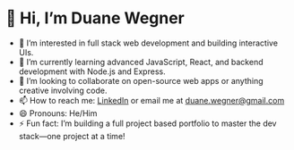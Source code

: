 # 👋 Hi, I’m Duane Wegner

- 👀 I’m interested in full stack web development and building interactive UIs.
- 🌱 I’m currently learning advanced JavaScript, React, and backend development with Node.js and Express.
- 💞️ I’m looking to collaborate on open-source web apps or anything creative involving code.
- 📫 How to reach me: [LinkedIn](https://www.linkedin.com/in/duane-wegner) or email me at duane.wegner@gmail.com
- 😄 Pronouns: He/Him
- ⚡ Fun fact: I’m building a full project based portfolio to master the dev stack—one project at a time!



